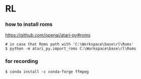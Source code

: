 # RL

### how to install roms
https://github.com/openai/atari-py#roms
```shell
# in case that Roms path with 'C:\Workspace\base\rl\Roms'
$ python -m atari_py.import_roms C:\Workspace\base\rl\Roms
```

### for recording
```shell
$ conda install -c conda-forge ffmpeg
```